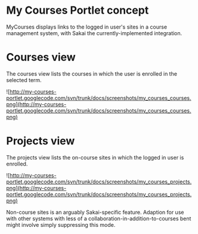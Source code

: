 # My Courses Portlet concept #

MyCourses displays links to the logged in user's sites in a course management system, with Sakai the currently-implemented integration.


# Courses view #
The courses view lists the courses in which the user is enrolled in the selected term.

![http://my-courses-portlet.googlecode.com/svn/trunk/docs/screenshots/my_courses_courses.png](http://my-courses-portlet.googlecode.com/svn/trunk/docs/screenshots/my_courses_courses.png)

# Projects view #
The projects view lists the on-course sites in which the logged in user is enrolled.

![http://my-courses-portlet.googlecode.com/svn/trunk/docs/screenshots/my_courses_projects.png](http://my-courses-portlet.googlecode.com/svn/trunk/docs/screenshots/my_courses_projects.png)

Non-course sites is an arguably Sakai-specific feature.  Adaption for use with other systems with less of a collaboration-in-addition-to-courses bent might involve simply suppressing this mode.
